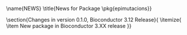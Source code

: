 \name{NEWS} \title{News for Package \pkg{epimutacions}}

\section{Changes in version 0.1.0, Bioconductor 3.12 Release}{ \itemize{ \item New package in Bioconductor 3.XX release }}